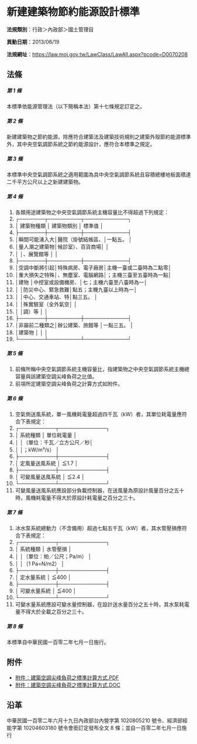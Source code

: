 # 新建建築物節約能源設計標準

**法規類別**：行政＞內政部＞國土管理目

**異動日期**：2013/06/19  

**法規網址**：https://law.moj.gov.tw/LawClass/LawAll.aspx?pcode=D0070208





## 法條
##### 第 1 條
本標準依能源管理法（以下簡稱本法）第十七條規定訂定之。

##### 第 2 條
新建建築物之節約能源，除應符合建築法及建築技術規則之建築外殼節約能源標準外，其中央空氣調節系統之節約能源設計，應符合本標準之規定。

##### 第 3 條
本標準中央空氣調節系統之適用範圍為具中央空氣調節系統且容積總樓地板面積達二千平方公尺以上之新建建築物。

##### 第 4 條
1. 各類用途建築物之中央空氣調節系統主機容量比不得超過下列規定：
1. ┌───────┬─────────┬────────────┐
1. │  建築物種類  │    建築物類別    │        標準值          │
1. ├───────┼─────────┼────────────┤
1. │瞬間可能湧入大│醫院（掛號結帳區、│一點五。                │
1. │量人潮之建築物│候診室）、百貨商場│                        │
1. │              │、展覽館等        │                        │
1. ├───────┼─────────┼────────────┤
1. │空調中斷將引起│特殊病房、電子廠房│主機一臺或二臺時為二點零│
1. │重大損失之特殊│、無塵室、電腦網路│；主機三臺至五臺時為一點│
1. │建物          │中控室或設備機房、│七；主機六臺至八臺時為一│
1. │              │防災中心、緊急救難│點五；主機九臺以上時為一│
1. │              │中心、交通車站、特│點三五。                │
1. │              │殊實驗室（全外氣空│                        │
1. │              │調）等            │                        │
1. ├───────┼─────────┼────────────┤
1. │非屬前二種類之│辦公建築、旅館等  │一點三五。              │
1. │建築物        │                  │                        │
1. └───────┴─────────┴────────────┘

##### 第 5 條
1. 前條所稱中央空氣調節系統主機容量比，指建築物之中央空氣調節系統主機總容量與該建築空調尖峰負荷之比值。
1. 前項所定建築空調尖峰負荷之計算方式如附件。

##### 第 6 條
1. 空氣側送風系統，單一風機耗電量超過四千瓦（kW）者，其單位耗電量應符合下表規定：
1. ┌──────────┬─────────────┐
1. │      系統種類      │        單位耗電量        │
1. │                    │（單位：千瓦／立方公尺／秒│
1. │                    │；kW/m³/s）               │
1. ├──────────┼─────────────┤
1. │  定風量送風系統    │          ≦1.7           │
1. ├──────────┼─────────────┤
1. │  可變風量送風系統  │          ≦2.4           │
1. └──────────┴─────────────┘
1. 可變風量送風系統應設部分負載控制器，在送風量為原設計風量百分之五十時，風機耗電量不得大於原設計耗電量之百分之三十。

##### 第 7 條
1. 冰水泵系統總動力（不含備用）超過七點五千瓦（kW）者，其水管壓損應符合下表規定：
1. ┌──────────┬─────────────┐
1. │      系統種類      │        水管壓損          │
1. │                    │（單位：帕／公尺；Pa/m）  │
1. │                    │（1 Pa=N/m2）             │
1. ├──────────┼─────────────┤
1. │    定水量系統      │          ≦400           │
1. ├──────────┼─────────────┤
1. │    可變水量系統    │          ≦400           │
1. └──────────┴─────────────┘
1. 可變水量系統應設可變水量控制器，在設計送水量百分之五十時，其水泵耗電量不得大於全載之百分之三十。

##### 第 8 條
本標準自中華民國一百零二年七月一日施行。
## 附件
* [附件：建築空調尖峰負荷之標準計算方式.PDF](https://law.moj.gov.tw/LawClass/LawGetFile.ashx?FileId=0000235553)
* [附件：建築空調尖峰負荷之標準計算方式.DOC](https://law.moj.gov.tw/LawClass/LawGetFile.ashx?FileId=0000130941)
## 沿革
中華民國一百零二年六月十九日內政部台內營字第 1020805210 號令、經濟部經能字第 10204603180  號令會銜訂定發布全文 8  條；並自一百零二年七月一日施行
